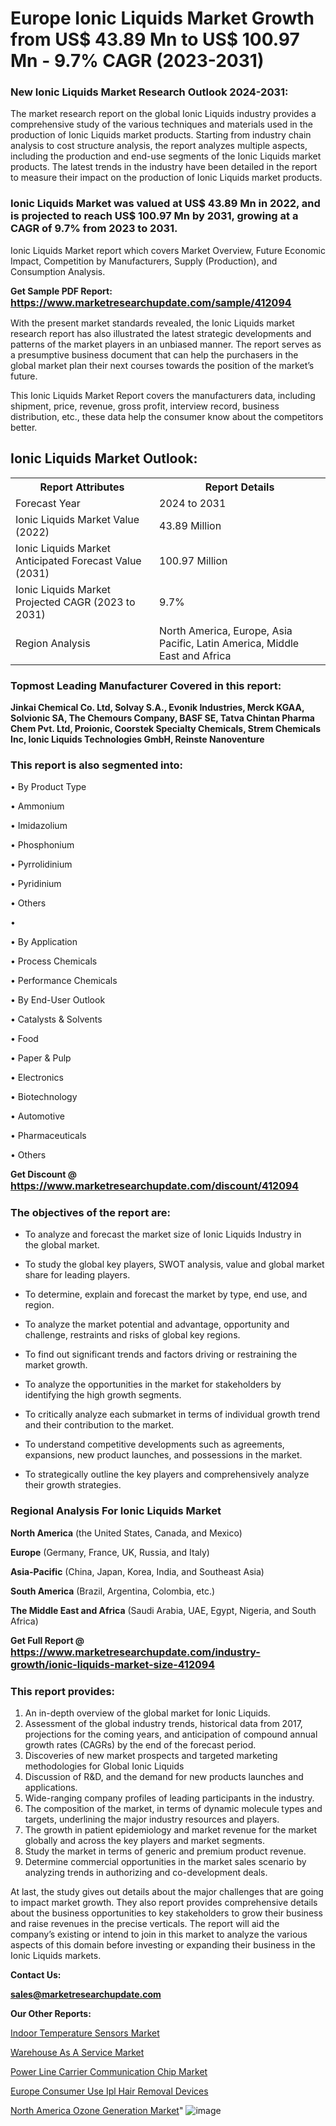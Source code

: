 # Europe Ionic Liquids Market Growth from US$ 43.89 Mn to US$ 100.97 Mn - 9.7% CAGR (2023-2031)

<strong><h3>New Ionic Liquids Market Research Outlook 2024-2031:</h3></strong>

The market research report on the global Ionic Liquids industry provides a comprehensive study of the various techniques and materials used in the production of Ionic Liquids market products. Starting from industry chain analysis to cost structure analysis, the report analyzes multiple aspects, including the production and end-use segments of the Ionic Liquids market products. The latest trends in the industry have been detailed in the report to measure their impact on the production of Ionic Liquids market products.

<strong><h3>Ionic Liquids Market was valued at US$ 43.89 Mn in 2022, and is projected to reach US$ 100.97 Mn by 2031, growing at a CAGR of 9.7% from 2023 to 2031.</h3></strong>

Ionic Liquids Market report which covers Market Overview, Future Economic Impact, Competition by Manufacturers, Supply (Production), and Consumption Analysis.

<strong>Get Sample PDF Report: <a href=https://www.marketresearchupdate.com/sample/412094><font size=3 color=#0000ff>https://www.marketresearchupdate.com/sample/412094</font></a></strong>

With the present market standards revealed, the Ionic Liquids market research report has also illustrated the latest strategic developments and patterns of the market players in an unbiased manner. The report serves as a presumptive business document that can help the purchasers in the global market plan their next courses towards the position of the market’s future.

This Ionic Liquids Market Report covers the manufacturers data, including shipment, price, revenue, gross profit, interview record, business distribution, etc., these data help the consumer know about the competitors better.

<html>
<body>

<h2>Ionic Liquids Market Outlook:</h2>

<table>
  <tr>
    <th>Report Attributes</th>
    <th>Report Details</th>
  </tr>
  <tr>
    <td>Forecast Year</td>
    <td>2024 to 2031</td>
  </tr>
  <tr>
    <td>Ionic Liquids Market Value (2022)</td>
    <td>43.89 Million</td>
  </tr>
  <tr>
    <td>Ionic Liquids Market Anticipated Forecast Value (2031)</td>
    <td>100.97 Million</td>
  </tr>
  <tr>
    <td>Ionic Liquids Market Projected CAGR (2023 to 2031)</td>
    <td>9.7%</td>
  </tr>
  <tr>
    <td>Region Analysis</td>
    <td>North America, Europe, Asia Pacific, Latin America, Middle East and Africa</td>
  </tr>
</table>

</body>
</html>

<strong><h3>Topmost Leading Manufacturer Covered in this report:</h3></strong>

<strong>Jinkai Chemical Co. Ltd, Solvay S.A., Evonik Industries, Merck KGAA, Solvionic SA, The Chemours Company, BASF SE, Tatva Chintan Pharma Chem Pvt. Ltd, Proionic, Coorstek Specialty Chemicals, Strem Chemicals Inc, Ionic Liquids Technologies GmbH, Reinste Nanoventure</strong>

<strong><h3>This report is also segmented into:</h3></strong>

• By Product Type

• Ammonium

• Imidazolium

• Phosphonium

• Pyrrolidinium

• Pyridinium

• Others

• 

• By Application

• Process Chemicals

• Performance Chemicals

• By End-User Outlook

• Catalysts & Solvents

• Food

• Paper & Pulp

• Electronics

• Biotechnology

• Automotive

• Pharmaceuticals

• Others

<strong>Get Discount @ <a href=https://www.marketresearchupdate.com/discount/412094><font size=3 color=#0000ff>https://www.marketresearchupdate.com/discount/412094</font></a></strong>

<strong><h3>The objectives of the report are:</h3></strong>

- To analyze and forecast the market size of Ionic Liquids Industry in the global market.

- To study the global key players, SWOT analysis, value and global market share for leading players.

- To determine, explain and forecast the market by type, end use, and region.

- To analyze the market potential and advantage, opportunity and challenge, restraints and risks of global key regions.

- To find out significant trends and factors driving or restraining the market growth.

- To analyze the opportunities in the market for stakeholders by identifying the high growth segments.

- To critically analyze each submarket in terms of individual growth trend and their contribution to the market.

- To understand competitive developments such as agreements, expansions, new product launches, and possessions in the market.

- To strategically outline the key players and comprehensively analyze their growth strategies.

<strong><h3>Regional Analysis For Ionic Liquids Market</h3></strong>

<strong>North America</strong> (the United States, Canada, and Mexico)

<strong>Europe</strong> (Germany, France, UK, Russia, and Italy)

<strong>Asia-Pacific</strong> (China, Japan, Korea, India, and Southeast Asia)

<strong>South America</strong> (Brazil, Argentina, Colombia, etc.)

<strong>The Middle East and Africa</strong> (Saudi Arabia, UAE, Egypt, Nigeria, and South Africa)

<strong>Get Full Report @ <a href=https://www.marketresearchupdate.com/industry-growth/ionic-liquids-market-size-412094><font size=3 color=#0000ff>https://www.marketresearchupdate.com/industry-growth/ionic-liquids-market-size-412094</font></a></strong>

<strong><h3>This report provides:</h3></strong>
<ol>
  <li>An in-depth overview of the global market for Ionic Liquids.</li>
  <li>Assessment of the global industry trends, historical data from 2017, projections for the coming years, and anticipation of compound annual growth rates (CAGRs) by the end of the forecast period.</li>
  <li>Discoveries of new market prospects and targeted marketing methodologies for Global Ionic Liquids</li>
  <li>Discussion of R&amp;D, and the demand for new products launches and applications.</li>
  <li>Wide-ranging company profiles of leading participants in the industry.</li>
  <li>The composition of the market, in terms of dynamic molecule types and targets, underlining the major industry resources and players.</li>
  <li>The growth in patient epidemiology and market revenue for the market globally and across the key players and market segments.</li>
  <li>Study the market in terms of generic and premium product revenue.</li>
  <li>Determine commercial opportunities in the market sales scenario by analyzing trends in authorizing and co-development deals.</li>
</ol>

At last, the study gives out details about the major challenges that are going to impact market growth. They also report provides comprehensive details about the business opportunities to key stakeholders to grow their business and raise revenues in the precise verticals. The report will aid the company’s existing or intend to join in this market to analyze the various aspects of this domain before investing or expanding their business in the Ionic Liquids markets.

<strong>Contact Us:</strong>

<strong>sales@marketresearchupdate.com</strong>

<strong>Our Other Reports:</strong>

<a href=https://www.linkedin.com/pulse/indoor-temperature-sensors-market-analyzing>Indoor Temperature Sensors Market</a>

<a href=https://www.linkedin.com/pulse/warehouse-as-a-service-market-witness-huge-growth-2027>Warehouse As A Service Market</a>

<a href=https://www.linkedin.com/pulse/power-line-carrier-communication-chip-market-size-share>Power Line Carrier Communication Chip Market</a>

<a href=https://www.linkedin.com/pulse/europe-consumer-use-ipl-hair-removal-devices>Europe Consumer Use Ipl Hair Removal Devices</a>

<a href=https://www.linkedin.com/pulse/north-america-ozone-generation-market-2023-manufacturers>North America Ozone Generation Market</a>"
![image](https://github.com/rutujamande/Market-Report-Analysis/assets/158454097/21519462-3fcf-4339-84f7-6b161a23717a)
